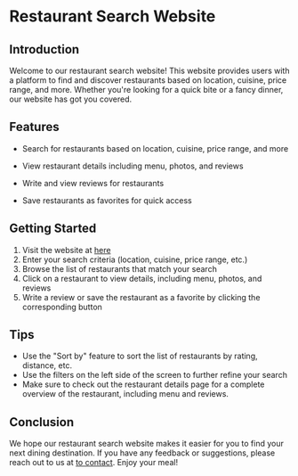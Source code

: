 # Restaurant Search Website

## Introduction
Welcome to our restaurant search website! This website provides users with a platform to find and discover restaurants based on location, cuisine, price range, and more. Whether you're looking for a quick bite or a fancy dinner, our website has got you covered.


## Features
- Search for restaurants based on location, cuisine, price range, and more
- View restaurant details including menu, photos, and reviews

- Write and view reviews for restaurants
- Save restaurants as favorites for quick access

## Getting Started
1. Visit the website at [here](www.google.com)
2. Enter your search criteria (location, cuisine, price range, etc.)
3. Browse the list of restaurants that match your search
4. Click on a restaurant to view details, including menu, photos, and reviews
5. Write a review or save the restaurant as a favorite by clicking the corresponding button

## Tips
- Use the "Sort by" feature to sort the list of restaurants by rating, distance, etc.
- Use the filters on the left side of the screen to further refine your search
- Make sure to check out the restaurant details page for a complete overview of the restaurant, including menu and reviews.


## Conclusion
We hope our restaurant search website makes it easier for you to find your next dining destination. If you have any feedback or suggestions, please reach out to us at [to contact](www.google.com). Enjoy your meal!